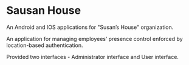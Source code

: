 # Sausan House 

An Android and IOS applications for "Susan’s House" organization.

An application for managing employees’ presence control enforced by location-based authentication.

Provided two interfaces - Administrator interface and User interface.

